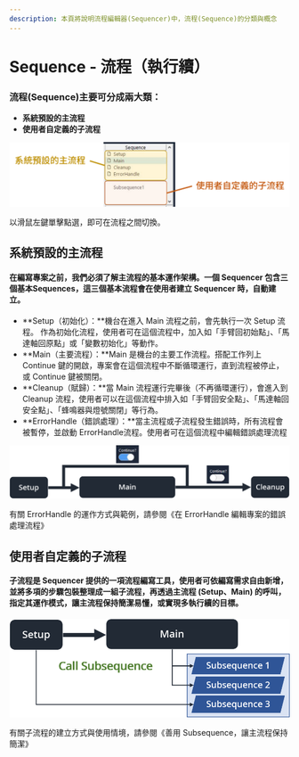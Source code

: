 ```yaml
---
description: 本頁將說明流程編輯器(Sequencer)中，流程(Sequence)的分類與概念
---
```


# Sequence - 流程（執行續）

### 流程\(Sequence\)主要可分成兩大類：

* **系統預設的主流程**
* **使用者自定義的子流程**

![&#x6D41;&#x7A0B;&#x7684;&#x985E;&#x5225;](../../../.gitbook/assets/sequencer_sequences2.png)

以滑鼠左鍵單擊點選，即可在流程之間切換。



## 系統預設的主流程

#### 在編寫專案之前，我們必須了解主流程的基本運作架構。一個 Sequencer 包含三個基本Sequences，這三個基本流程會在使用者建立 Sequencer 時，自動建立。

* **Setup（初始化）：**機台在進入 Main 流程之前，會先執行一次 Setup 流程。 作為初始化流程，使用者可在這個流程中，加入如「手臂回初始點」、「馬達軸回原點」或「變數初始化」等動作。
* **Main（主要流程）：**Main 是機台的主要工作流程。搭配工作列上 Continue 鍵的開啟，專案會在這個流程中不斷循環運行，直到流程被停止，或 Continue 鍵被關閉。
* **Cleanup（賦歸）：**當 Main 流程運行完畢後（不再循環運行），會進入到 Cleanup 流程，使用者可以在這個流程中排入如「手臂回安全點」、「馬達軸回安全點」、「蜂鳴器與燈號關閉」等行為。
* **ErrorHandle（錯誤處理）：**當主流程或子流程發生錯誤時，所有流程會被暫停，並啟動 ErrorHandle流程。使用者可在這個流程中編輯錯誤處理流程

![&#x4E3B;&#x6D41;&#x7A0B;&#x904B;&#x4F5C;&#x9806;&#x5E8F;](../../../.gitbook/assets/sequencer_systemstep.png)

有關 ErrorHandle 的運作方式與範例，請參閱《在 ErrorHandle 編輯專案的錯誤處理流程》



## 使用者自定義的子流程

#### 子流程是 Sequencer 提供的一項流程編寫工具，使用者可依編寫需求自由新增，並將多項的步驟包裝整理成一組子流程，再透過主流程 \(Setup、Main\) 的呼叫，指定其運作模式，讓主流程保持簡潔易懂，或實現多執行續的目標。

![](../../../.gitbook/assets/sequencer_systemcallsub.png)

有關子流程的建立方式與使用情境，請參閱《善用 Subsequence，讓主流程保持簡潔》



